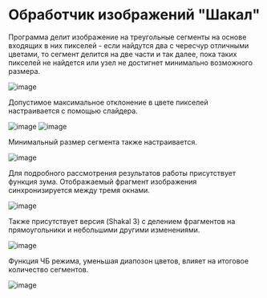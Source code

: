 # Обработчик изображений "Шакал"

Программа делит изображение на треугольные сегменты на основе входящих в них пикселей - если найдутся два с чересчур отличными цветами, то сегмент делится на две части и так далее, пока таких пикселей не найдется или узел не достигнет минимально возможного размера.

![image](https://github.com/MetallicSky/Image-processor-Shakal/assets/46136189/674526c2-3c69-4457-8d42-10f32d5a24ae)

Допустимое максимальное отклонение в цвете пикселей настраивается с помощью слайдера.

![image](https://github.com/MetallicSky/Image-processor-Shakal/assets/46136189/f3e12381-a954-4448-a1c9-b8f4550489b2)
![image](https://github.com/MetallicSky/Image-processor-Shakal/assets/46136189/3577a94a-0170-400c-a687-e724a0245bbb)

Минимальный размер сегмента также настраивается.

![image](https://github.com/MetallicSky/Image-processor-Shakal/assets/46136189/b48041aa-74f0-4670-8f4d-eeb98b117fd9)

Для подробного рассмотрения результатов работы присутствует функция зума. Отображаемый фрагмент изображения синхронизируется между тремя окнами.

![image](https://github.com/MetallicSky/Image-processor-Shakal/assets/46136189/fe984cb0-8580-4e9f-b73a-aeeba0709f09)

Также присутствует версия (Shakal 3) с делением фрагментов на прямоугольники и небольшими другими изменениями.

![image](https://github.com/MetallicSky/Image-processor-Shakal/assets/46136189/b76df013-f846-4a6b-b540-86b83b7d7487)

Функция ЧБ режима, уменьшая диапозон цветов, влияет на итоговое количество сегментов.

![image](https://github.com/MetallicSky/Image-processor-Shakal/assets/46136189/36cb311b-22a0-4d27-ba27-c14292ef18c5)
